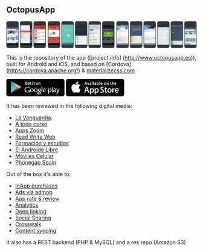 ## OctopusApp

![Screenshots](https://raw.githubusercontent.com/rotoxl/octopus_app/master/screenshots/comp.png "Screenshots")

This is the repository of the app ([project info] (http://www.octopusapp.es)), built for Android and iOS, and based on [Cordova] (https://cordova.apache.org/) & [materializecss.com](http://materializecss.com/). 

[![Free download /Android](https://raw.githubusercontent.com/rotoxl/octopus_app/master/screenshots/shop-android.png)](https://www.google.com/url?q=https://play.google.com/store/apps/details?id%3Des.octopusapp.clo&sa=D&ust=1498201723241000&usg=AFQjCNF_EGJsoy7ekebtyKi-0o_3hSlgjQ) [![Free download /iOS](https://raw.githubusercontent.com/rotoxl/octopus_app/master/screenshots/shop-ios.png)](https://www.google.com/url?q=https://itunes.apple.com/es/app/octopus-test-oposiciones-y/id1027449575?l%3Des%26ls%3D1%26mt&sa=D&ust=1498201723243000&usg=AFQjCNG34Ax4d7S9j6kvcFrzdokFeG9Cfw)
    
It has been reviewed in the following digital media:

* [La Vanguardia](http://www.lavanguardia.com/tecnologia/aplicaciones/20161020/411159472223/mejores-apps-oposiciones.html&sa=D&ust=1498201723247000&usg=AFQjCNFRN-XAyY9bfqnMChTlsC-ysTuqPg)
* [A todo curso](http://www.atodocurso.com/noticias/octopus-oposiciones-para-ayudarte-con-los-tests&sa=D&ust=1498201723247000&usg=AFQjCNHFNkBBoLXZzFTOnzIoMwATY8mw5w)
* [Apps Zoom](http://es.appszoom.com/android-app/octopus-official-cert-exams-sfgba.html&sa=D&ust=1498201723246000&usg=AFQjCNFn7ZUWDXP_sXdeuI-YajqQMWBXUw)
* [Read Write Web](http://www.readwriteweb.es/octopus-test-oposiciones/&sa=D&ust=1498201723246000&usg=AFQjCNE6Je4qkSEjehNRPbSaZB2TGzkM7g)
* [Formación y estudios](http://www.formacionyestudios.com/3-aplicaciones-moviles-te-ayudaran-oposicion.html&sa=D&ust=1498201723245000&usg=AFQjCNGBy2Q-fATBIyPRNJX0Upo4hCPPdQ)
* [El Androide Libre](http://www.elandroidelibre.com/2016/02/aplicaciones-para-examenes-oficiales-y-oposiciones.html&sa=D&ust=1498201723244000&usg=AFQjCNFeLmc3VYWVkwSCSqvCIcVBZSeeBQ)
* [Moviles Celular](http://www.movilescelular.com/aplicaciones-para-examenes-oficiales-y-oposiciones/&sa=D&ust=1498201723244000&usg=AFQjCNEl6q80dEwFLj6qOOAHc9xtDpZ5Ig)
* [Phonegap Spain](https://t.co/b5DPrFo433&sa=D&ust=1498201723243000&usg=AFQjCNFU4RW4tYyH7Oun0kXe4nVtecXMzQ)

Out of the box it's able to:

* [InApp purchases](https://github.com/j3k0/cordova-plugin-purchase)
* [Ads via admob](https://github.com/floatinghotpot/cordova-admob-pro)
* [App rate & review](https://github.com/pushandplay/cordova-plugin-apprate)
* [Analytics](https://github.com/danwilson/google-analytics-plugin)
* [Deep linking](https://github.com/EddyVerbruggen/Custom-URL-scheme)
* [Social Sharing](https://github.com/EddyVerbruggen/SocialSharing-PhoneGap-Plugin)
* [Crosswalk](https://github.com/crosswalk-project/cordova-plugin-crosswalk-webview)
* [Content syncing](https://github.com/phonegap/phonegap-plugin-contentsync)

It also has a REST backend (PHP & MySQL) and a res repo (Amazon S3)


